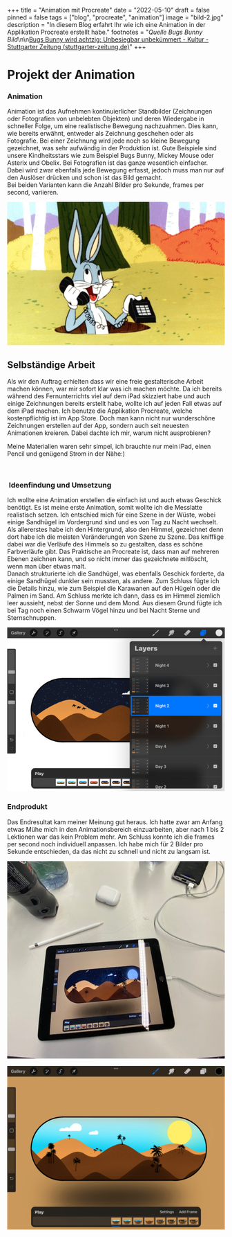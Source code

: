 +++
title = "Animation mit Procreate"
date = "2022-05-10"
draft = false
pinned = false
tags = ["blog", "procreate", "animation"]
image = "bild-2.jpg"
description = "In diesem Blog erfahrt Ihr wie ich eine Animation in der Applikation Procreate erstellt habe."
footnotes = "*Quelle Bugs Bunny Bild*\n\n[Bugs Bunny wird achtzig: Unbesiegbar unbekümmert - Kultur - Stuttgarter Zeitung (stuttgarter-zeitung.de)](https://www.stuttgarter-zeitung.de/inhalt.bugs-bunny-wird-achtzig-unbesiegbar-unbekuemmert.0af0fe3d-ac65-4038-ba5d-171a8596d834.html?reduced=true)"
+++
![]()

# Projekt der Animation

### Animation

Animation ist das Aufnehmen kontinuierlicher Standbilder (Zeichnungen oder Fotografien von unbelebten Objekten) und deren Wiedergabe in schneller Folge, um eine realistische Bewegung nachzuahmen. Dies kann, wie bereits erwähnt, entweder als Zeichnung geschehen oder als Fotografie. Bei einer Zeichnung wird jede noch so kleine Bewegung gezeichnet, was sehr aufwändig in der Produktion ist. Gute Beispiele sind unsere Kindheitsstars wie zum Beispiel Bugs Bunny, Mickey Mouse oder Asterix und Obelix.  Bei Fotografien ist das ganze wesentlich einfacher. Dabei wird zwar ebenfalls jede Bewegung erfasst, jedoch muss man nur auf den Auslöser drücken und schon ist das Bild gemacht.\
Bei beiden Varianten kann die Anzahl Bilder pro Sekunde, frames per second, variieren.

![](bild-4.jpg "Bugs Bunny")

## Selbständige Arbeit

Als wir den Auftrag erhielten dass wir eine freie gestalterische Arbeit machen können, war mir sofort klar was ich machen möchte. Da ich bereits während des Fernunterrichts viel auf dem iPad skizziert habe und auch einige Zeichnungen bereits erstellt habe, wollte ich auf jeden Fall etwas auf dem iPad machen. Ich benutze die Applikation Procreate, welche kostenpflichtig ist im App Store. Doch man kann nicht nur wunderschöne Zeichnungen erstellen auf der App, sondern auch seit neuesten Animationen kreieren. Dabei dachte ich mir, warum nicht ausprobieren?

Meine Materialien waren sehr simpel, ich brauchte nur mein iPad, einen Pencil und genügend Strom in der Nähe:)

![]()

###  Ideenfindung und Umsetzung

Ich wollte eine Animation erstellen die einfach ist und auch etwas Geschick benötigt. Es ist meine erste Animation, somit wollte ich die Messlatte realistisch setzen. Ich entschied mich für eine Szene in der Wüste, wobei einige Sandhügel im Vordergrund sind und es von Tag zu Nacht wechselt.\
Als allererstes habe ich den Hintergrund, also den Himmel, gezeichnet denn dort habe ich die meisten Veränderungen von Szene zu Szene. Das knifflige dabei war die Verläufe des Himmels so zu gestalten, dass es schöne Farbverläufe gibt. Das Praktische an Procreate ist, dass man auf mehreren Ebenen zeichnen kann, und so nicht immer das gezeichnete mitlöscht, wenn man über etwas malt.\
Danach strukturierte ich die Sandhügel, was ebenfalls Geschick forderte, da einige Sandhügel dunkler sein mussten, als andere. Zum Schluss fügte ich die Details hinzu, wie zum Beispiel die Karawanen auf den Hügeln oder die Palmen im Sand. Am Schluss merkte ich dann, dass es im Himmel ziemlich leer aussieht, nebst der Sonne und dem Mond. Aus diesem Grund fügte ich bei Tag noch einen Schwarm Vögel hinzu und bei Nacht Sterne und Sternschnuppen.

![](bild-1.png "Procreate mit der Ebenenansicht")

### Endprodukt

Das Endresultat kam meiner Meinung gut heraus. Ich hatte zwar am Anfang etwas Mühe mich in den Animationsbereich einzuarbeiten, aber nach 1 bis 2 Lektionen war das kein Problem mehr. Am Schluss konnte ich die frames per second noch individuell anpassen. Ich habe mich für 2 Bilder pro Sekunde entschieden, da das nicht zu schnell und nicht zu langsam ist. 

![](bild-6.jpg "Endprodukt")

![](bild-7-1-.png "Tagesansicht der Animation")